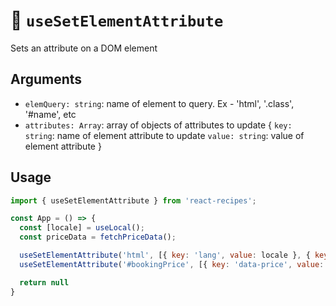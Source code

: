 # 🧈 `useSetElementAttribute`

Sets an attribute on a DOM element

## Arguments

- `elemQuery: string`: name of element to query. Ex - 'html', '.class', '#name', etc
- `attributes: Array`: array of objects of attributes to update
  {
    `key: string`: name of element attribute to update
    `value: string`: value of element attribute
  }
## Usage

```jsx
import { useSetElementAttribute } from 'react-recipes';

const App = () => {
  const [locale] = useLocal();
  const priceData = fetchPriceData();

  useSetElementAttribute('html', [{ key: 'lang', value: locale }, { key: 'dir', value: 'rtl' }])
  useSetElementAttribute('#bookingPrice', [{ key: 'data-price', value: JSON.stringify(priceData) }, { key: 'aria-label', value: 'price-data' }])

  return null
}
```
